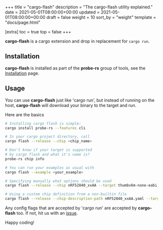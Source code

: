 +++
title = "cargo-flash"
description = "The cargo-flash utility explained."
date = 2021-05-01T08:00:00+00:00
updated = 2021-05-01T08:00:00+00:00
draft = false
weight = 10
sort_by = "weight"
template = "docs/page.html"

[extra]
toc = true
top = false
+++

**cargo-flash** is a cargo extension and drop in replacement for `cargo run`.

## Installation

**cargo-flash** is installed as part of the **probe-rs** group of tools, see the
[Installation](@/docs/getting-started/installation.md) page.

## Usage

You can use **cargo-flash** just like 'cargo run', but instead of running on the host,
**cargo-flash** will download your binary to the target and run.

Here are the basics

```sh
# Installing cargo flash is simple:
cargo install probe-rs --features cli

# In your cargo project directory, call
cargo flash --release --chip <chip_name>

# Don't know if your target is supported
# by cargo flash and what it's name is?
probe-rs chip info

# You can run your examples as usual with
cargo flash --example <your_example>

# Specifying manually what options should be used
cargo flash --release --chip nRF52840_xxAA --target thumbv6m-none-eabi --example gpio_hal_blinky

# Using a custom chip definition from a non-builtin file
cargo flash --release --chip-description-path nRF52840_xxAA.yaml --target thumbv6m-none-eabi --example gpio_hal_blinky
```

Any config flags that are accepted by 'cargo run' are accepted by **cargo-flash** too.
If not, hit us with an [issue](https://github.com/probe-rs/probe-rs/issues/new?assignees=&labels=bug,component:cargo-flash&projects=&template=bug_report.md&title=).

Happy coding!
